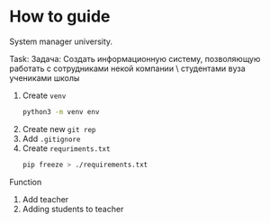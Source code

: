 # How to guide

System manager university.

Task: Задача: Создать информационную систему, позволяющую работать с сотрудниками некой компании \ студентами вуза \
учениками школы

1. Create `venv`
    ```bash
    python3 -m venv env
    ```
2. Create new `git rep`
3. Add `.gitignore`
4. Create `requriments.txt`
    ```bash
    pip freeze > ./requirements.txt
    ```

Function

1. Add teacher
2. Adding students to teacher
